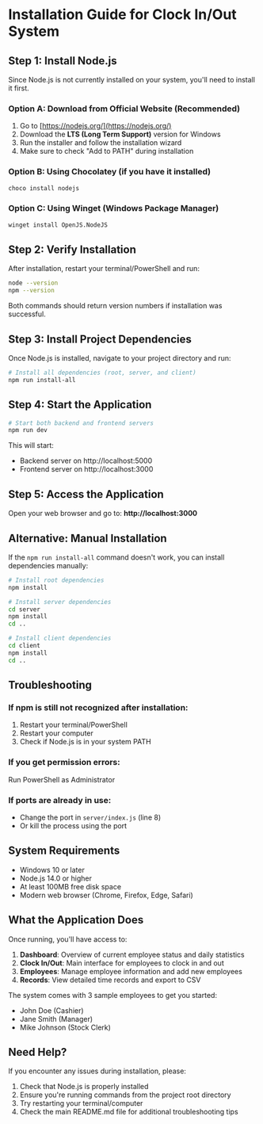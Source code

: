# Installation Guide for Clock In/Out System

## Step 1: Install Node.js

Since Node.js is not currently installed on your system, you'll need to install it first.

### Option A: Download from Official Website (Recommended)
1. Go to [https://nodejs.org/](https://nodejs.org/)
2. Download the **LTS (Long Term Support)** version for Windows
3. Run the installer and follow the installation wizard
4. Make sure to check "Add to PATH" during installation

### Option B: Using Chocolatey (if you have it installed)
```bash
choco install nodejs
```

### Option C: Using Winget (Windows Package Manager)
```bash
winget install OpenJS.NodeJS
```

## Step 2: Verify Installation

After installation, restart your terminal/PowerShell and run:
```bash
node --version
npm --version
```

Both commands should return version numbers if installation was successful.

## Step 3: Install Project Dependencies

Once Node.js is installed, navigate to your project directory and run:

```bash
# Install all dependencies (root, server, and client)
npm run install-all
```

## Step 4: Start the Application

```bash
# Start both backend and frontend servers
npm run dev
```

This will start:
- Backend server on http://localhost:5000
- Frontend server on http://localhost:3000

## Step 5: Access the Application

Open your web browser and go to: **http://localhost:3000**

## Alternative: Manual Installation

If the `npm run install-all` command doesn't work, you can install dependencies manually:

```bash
# Install root dependencies
npm install

# Install server dependencies
cd server
npm install
cd ..

# Install client dependencies
cd client
npm install
cd ..
```

## Troubleshooting

### If npm is still not recognized after installation:
1. Restart your terminal/PowerShell
2. Restart your computer
3. Check if Node.js is in your system PATH

### If you get permission errors:
Run PowerShell as Administrator

### If ports are already in use:
- Change the port in `server/index.js` (line 8)
- Or kill the process using the port

## System Requirements

- Windows 10 or later
- Node.js 14.0 or higher
- At least 100MB free disk space
- Modern web browser (Chrome, Firefox, Edge, Safari)

## What the Application Does

Once running, you'll have access to:

1. **Dashboard**: Overview of current employee status and daily statistics
2. **Clock In/Out**: Main interface for employees to clock in and out
3. **Employees**: Manage employee information and add new employees
4. **Records**: View detailed time records and export to CSV

The system comes with 3 sample employees to get you started:
- John Doe (Cashier)
- Jane Smith (Manager)  
- Mike Johnson (Stock Clerk)

## Need Help?

If you encounter any issues during installation, please:
1. Check that Node.js is properly installed
2. Ensure you're running commands from the project root directory
3. Try restarting your terminal/computer
4. Check the main README.md file for additional troubleshooting tips 